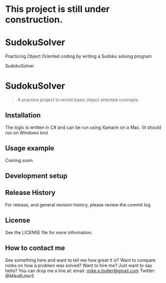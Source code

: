 # This project is still under construction.

# SudokuSolver
Practicing Object Oriented coding by writing a Sudoku solving program

SudokuSolver

# SudokuSolver
> A practice project to revisit basic object oriented concepts


## Installation
The logic is written in C# and can be run using Xamarin on a Mac. (It should run on Windows too)

## Usage example
Coming soon.

## Development setup


## Release History
For release, and general revision history, please review the commit log.

## License
See the LICENSE file for more information.

## How to contact me
See something here and want to tell me how great it is? Want to compare notes on how a problem was solved? Want to hire me? Just want to say hello?
You can drop me a line at:
email: mike.e.butler@gmail.com
Twitter: @MikeButler5
